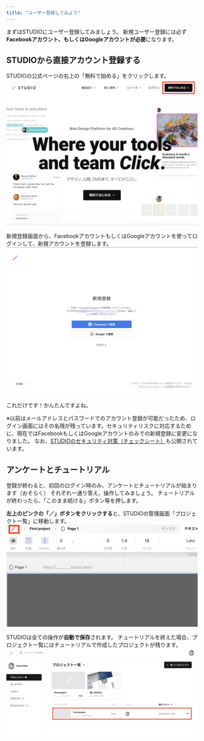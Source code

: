 ```yaml
---
title: "ユーザー登録してみよう"
---
```

まずはSTUDIOにユーザー登録してみましょう。
新規ユーザー登録には必ず**Facebookアカウント、もしくはGoogleアカウントが必要**になります。

## STUDIOから直接アカウント登録する

STUDIOの公式ページの右上の「無料で始める」をクリックします。
![スクリーンショット：STUDIOのトップページ](/images/studio-first-step/join-01.png)

新規登録画面から、FacebookアカウントもしくはGoogleアカウントを使ってログインして、新規アカウントを登録します。
![スクリーンショット：STUDIOの新規登録ページ](/images/studio-first-step/join-02.png)

これだけです！かんたんですよね。

※以前はメールアドレスとパスワードでのアカウント登録が可能だったため、ログイン画面にはその名残が残っています。セキュリティリスクに対応するために、現在ではFacebookもしくはGoogleアカウントのみでの新規登録に変更になりました。 なお、[STUDIOのセキュリティ対策（チェックシート）](https://help.studio.design/ja/articles/4682161-studio%E3%81%AE%E3%82%BB%E3%82%AD%E3%83%A5%E3%83%AA%E3%83%86%E3%82%A3%E5%AF%BE%E7%AD%96)も公開されています。

## アンケートとチュートリアル
登録が終わると、初回のログイン時のみ、アンケートとチュートリアルが始まります（おそらく）
それぞれ一通り答え、操作してみましょう。
チュートリアルが終わったら、「このまま続ける」ボタン等を押します。

**左上のピンクの「／」ボタンをクリックする**と、STUDIOの管理画面「プロジェクト一覧」に移動します。
![スクリーンショット：STUDIOのエディター画面](/images/studio-first-step/join-03.png)

STUDIOは全ての操作が**自動で保存**されます。
チュートリアルを終えた場合、プロジェクト一覧にはチュートリアルで作成したプロジェクトが残ります。
![スクリーンショット：STUDIOのダッシュボード](/images/studio-first-step/join-04.png)

